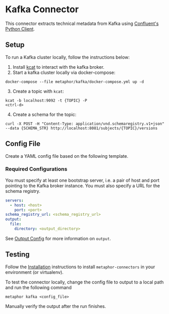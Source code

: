 # Kafka Connector

This connector extracts technical metadata from Kafka using [Confluent's Python Client](https://github.com/confluentinc/confluent-kafka-python).

## Setup

To run a Kafka cluster locally, follow the instructions below:
1. Install [kcat](https://github.com/edenhill/kcat) to interact with the kafka broker.
2. Start a kafka cluster locally via docker-compose:
```shell
docker-compose --file metaphor/kafka/docker-compose.yml up -d
```
3. Create a topic with `kcat`:
```shell
kcat -b localhost:9092 -t {TOPIC} -P
<ctrl-d>
```
4. Create a schema for the topic:
```shell
curl -X POST -H "Content-Type: application/vnd.schemaregistry.v1+json" --data {SCHEMA_STR} http://localhost:8081/subjects/{TOPIC}/versions
```

## Config File

Create a YAML config file based on the following template.

### Required Configurations

You must specify at least one bootstrap server, i.e. a pair of host and port pointing to the Kafka broker instance. You must also specify a URL for the schema registry.

```yaml
servers:
  - host: <host>
    port: <port>
schema_registry_url: <schema_registry_url>
output:
  file:
    directory: <output_directory>
```

See [Output Config](../common/docs/output.md) for more information on `output`.

## Testing

Follow the [Installation](../../README.md) instructions to install `metaphor-connectors` in your environment (or virtualenv).

To test the connector locally, change the config file to output to a local path and run the following command

```shell
metaphor kafka <config_file>
```

Manually verify the output after the run finishes.